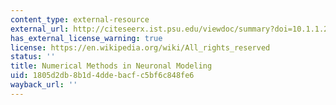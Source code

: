```yaml
---
content_type: external-resource
external_url: http://citeseerx.ist.psu.edu/viewdoc/summary?doi=10.1.1.28.3083
has_external_license_warning: true
license: https://en.wikipedia.org/wiki/All_rights_reserved
status: ''
title: Numerical Methods in Neuronal Modeling
uid: 1805d2db-8b1d-4dde-bacf-c5bf6c848fe6
wayback_url: ''
---
```

